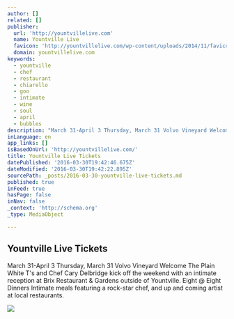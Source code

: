 ```yaml
---
author: []
related: []
publisher:
  url: 'http://yountvillelive.com'
  name: Yountville Live
  favicon: 'http://yountvillelive.com/wp-content/uploads/2014/11/favicon.jpg'
  domain: yountvillelive.com
keywords:
  - yountville
  - chef
  - restaurant
  - chiarello
  - goo
  - intimate
  - wine
  - soul
  - april
  - bubbles
description: "March 31-April 3 Thursday, March 31 Volvo Vineyard Welcome The Plain White T's and Chef Cary Delbridge kick off the weekend with an intimate reception at Brix Restaurant & Gardens outside of Yountville. Eight @ Eight Dinners Intimate meals featuring a rock-star chef, and up and coming artist at local restaurants."
inLanguage: en
app_links: []
isBasedOnUrl: 'http://yountvillelive.com/'
title: Yountville Live Tickets
datePublished: '2016-03-30T19:42:46.675Z'
dateModified: '2016-03-30T19:42:22.895Z'
sourcePath: _posts/2016-03-30-yountville-live-tickets.md
published: true
inFeed: true
hasPage: false
inNav: false
_context: 'http://schema.org'
_type: MediaObject

---
```

<article style=""><h1>Yountville Live Tickets</h1><p>March 31-April 3 Thursday, March 31 Volvo Vineyard Welcome The Plain White T's and Chef Cary Delbridge kick off the weekend with an intimate reception at Brix Restaurant &amp; Gardens outside of Yountville. Eight @ Eight Dinners Intimate meals featuring a rock-star chef, and up and coming artist at local restaurants.</p><img src="http://yountvillelive.com/wp-content/uploads/2016/01/facebookimage.jpg" /></article>
